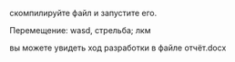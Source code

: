 скомпилируйте файл и запустите его.

Перемещение: wasd, стрельба; лкм

вы можете увидеть ход разработки в файле отчёт.docx
